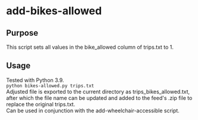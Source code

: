 # add-bikes-allowed

## Purpose
This script sets all values in the bike_allowed column of trips.txt to 1.

## Usage
Tested with Python 3.9.<br>
```python bikes-allowed.py trips.txt``` <br>
Adjusted file is exported to the current directory as trips_bikes_allowed.txt, after which the file name can be updated and added to the feed's .zip file to replace the original trips.txt.<br>
Can be used in conjunction with the add-wheelchair-accessible script. 
